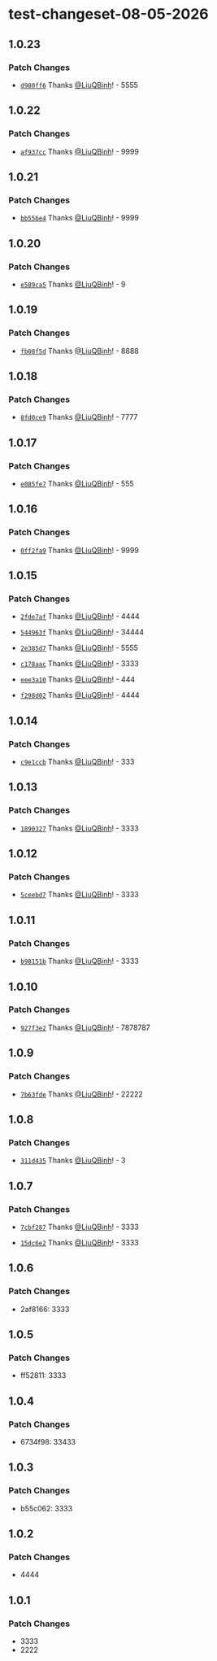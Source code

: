 # test-changeset-08-05-2026

## 1.0.23

### Patch Changes

- [`d980ff6`](https://github.com/LiuQBinh/test-changeset-08-05-2026/commit/d980ff690d8da61de5110a3c8e86568e30628964) Thanks [@LiuQBinh](https://github.com/LiuQBinh)! - 5555

## 1.0.22

### Patch Changes

- [`af937cc`](https://github.com/LiuQBinh/test-changeset-08-05-2026/commit/af937cc4771c4bbddf8a55461d107ca90f1515aa) Thanks [@LiuQBinh](https://github.com/LiuQBinh)! - 9999

## 1.0.21

### Patch Changes

- [`bb556e4`](https://github.com/LiuQBinh/test-changeset-08-05-2026/commit/bb556e4b533781ce0eed7aa8079ebd53c426908e) Thanks [@LiuQBinh](https://github.com/LiuQBinh)! - 9999

## 1.0.20

### Patch Changes

- [`e589ca5`](https://github.com/LiuQBinh/test-changeset-08-05-2026/commit/e589ca5ed7763036dad6ac6432aca3a81c07fa56) Thanks [@LiuQBinh](https://github.com/LiuQBinh)! - 9

## 1.0.19

### Patch Changes

- [`fb08f5d`](https://github.com/LiuQBinh/test-changeset-08-05-2026/commit/fb08f5df37b1c579a20a01e5d3c27ab108e4cea7) Thanks [@LiuQBinh](https://github.com/LiuQBinh)! - 8888

## 1.0.18

### Patch Changes

- [`8fd0ce9`](https://github.com/LiuQBinh/test-changeset-08-05-2026/commit/8fd0ce9e100979a8a879e9e8f4fff068094c4a27) Thanks [@LiuQBinh](https://github.com/LiuQBinh)! - 7777

## 1.0.17

### Patch Changes

- [`e085fe7`](https://github.com/LiuQBinh/test-changeset-08-05-2026/commit/e085fe7883e854fa7f69e1e018f180c4fdd03627) Thanks [@LiuQBinh](https://github.com/LiuQBinh)! - 555

## 1.0.16

### Patch Changes

- [`0ff2fa9`](https://github.com/LiuQBinh/test-changeset-08-05-2026/commit/0ff2fa983c577d93285a2708bc5b3317dccdc970) Thanks [@LiuQBinh](https://github.com/LiuQBinh)! - 9999

## 1.0.15

### Patch Changes

- [`2fde7af`](https://github.com/LiuQBinh/test-changeset-08-05-2026/commit/2fde7af097eba6a68eaaf40e7e87229cc2827bc1) Thanks [@LiuQBinh](https://github.com/LiuQBinh)! - 4444

- [`544963f`](https://github.com/LiuQBinh/test-changeset-08-05-2026/commit/544963f6cc3fe28e380b9e4b1ca461038a122291) Thanks [@LiuQBinh](https://github.com/LiuQBinh)! - 34444

- [`2e385d7`](https://github.com/LiuQBinh/test-changeset-08-05-2026/commit/2e385d74d8531dcfe4d67de3301ba6d560b85bd2) Thanks [@LiuQBinh](https://github.com/LiuQBinh)! - 5555

- [`c178aac`](https://github.com/LiuQBinh/test-changeset-08-05-2026/commit/c178aac5705fd4eb73d2d21639a002f4df2531ed) Thanks [@LiuQBinh](https://github.com/LiuQBinh)! - 3333

- [`eee3a10`](https://github.com/LiuQBinh/test-changeset-08-05-2026/commit/eee3a105bd69b9970ea13cfe7cb2beb847f1eadd) Thanks [@LiuQBinh](https://github.com/LiuQBinh)! - 444

- [`f298d02`](https://github.com/LiuQBinh/test-changeset-08-05-2026/commit/f298d02c3742fa1bcaafe67cb3e394afca6408b1) Thanks [@LiuQBinh](https://github.com/LiuQBinh)! - 4444

## 1.0.14

### Patch Changes

- [`c9e1ccb`](https://github.com/LiuQBinh/test-changeset-08-05-2026/commit/c9e1ccb87dd0d6a9238e9f36d5b11f6b53129b9a) Thanks [@LiuQBinh](https://github.com/LiuQBinh)! - 333

## 1.0.13

### Patch Changes

- [`1890327`](https://github.com/LiuQBinh/test-changeset-08-05-2026/commit/189032733cb1340201e211d60b257dc8199d34b3) Thanks [@LiuQBinh](https://github.com/LiuQBinh)! - 3333

## 1.0.12

### Patch Changes

- [`5ceebd7`](https://github.com/LiuQBinh/test-changeset-08-05-2026/commit/5ceebd74ad72a0b78369cb824ecb4dbd82d36cdf) Thanks [@LiuQBinh](https://github.com/LiuQBinh)! - 3333

## 1.0.11

### Patch Changes

- [`b98151b`](https://github.com/LiuQBinh/test-changeset-08-05-2026/commit/b98151b521c38caa4287bc3aec20ddfe91ea2140) Thanks [@LiuQBinh](https://github.com/LiuQBinh)! - 3333

## 1.0.10

### Patch Changes

- [`927f3e2`](https://github.com/LiuQBinh/test-changeset-08-05-2026/commit/927f3e28c462888aa2551fff9cc8fa4f4a055717) Thanks [@LiuQBinh](https://github.com/LiuQBinh)! - 7878787

## 1.0.9

### Patch Changes

- [`7b63fde`](https://github.com/LiuQBinh/test-changeset-08-05-2026/commit/7b63fde622a86c8dbff8eecc166db6db94acb2b1) Thanks [@LiuQBinh](https://github.com/LiuQBinh)! - 22222

## 1.0.8

### Patch Changes

- [`311d435`](https://github.com/LiuQBinh/test-changeset-08-05-2026/commit/311d4352940ba0eab98f862aaa1bfdb14b16d6fa) Thanks [@LiuQBinh](https://github.com/LiuQBinh)! - 3

## 1.0.7

### Patch Changes

- [`7cbf287`](https://github.com/LiuQBinh/test-changeset-08-05-2026/commit/7cbf2876823abaf6a2b380cc59d7ae60b1e5c9c3) Thanks [@LiuQBinh](https://github.com/LiuQBinh)! - 3333

- [`15dc6e2`](https://github.com/LiuQBinh/test-changeset-08-05-2026/commit/15dc6e2c306ab968bda0fed2e79c1505464ba2f8) Thanks [@LiuQBinh](https://github.com/LiuQBinh)! - 3333

## 1.0.6

### Patch Changes

- 2af8166: 3333

## 1.0.5

### Patch Changes

- ff52811: 3333

## 1.0.4

### Patch Changes

- 6734f98: 33433

## 1.0.3

### Patch Changes

- b55c062: 3333

## 1.0.2

### Patch Changes

- 4444

## 1.0.1

### Patch Changes

- 3333
- 2222

